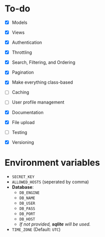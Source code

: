 # To-do

- [x] Models
- [x] Views
- [x] Authentication
- [x] Throttling
- [x] Search, Filtering, and Ordering
- [x] Pagination
- [x] Make everything class-based
- [ ] Caching
- [ ] User profile management
- [x] Documentation
- [x] File upload
- [ ] Testing
- [x] Versioning


# Environment variables

- `SECRET_KEY`
- `ALLOWED_HOSTS` (seperated by comma)
- **Database**:
    - `DB_ENGINE`
    - `DB_NAME`
    - `DB_USER`
    - `DB_PASS`
    - `DB_PORT`
    - `DB_HOST`
    - *If not provided, **sqlite** will be used.*
- `TIME_ZONE` (Default: `UTC`)

